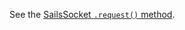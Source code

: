 See the [SailsSocket `.request()` method]().

<docmeta name="displayName" value="io.socket.request()">
<docmeta name="dontshownav" value="true">
<docmeta name="redirect" value="SailsSocket/methods/request">





